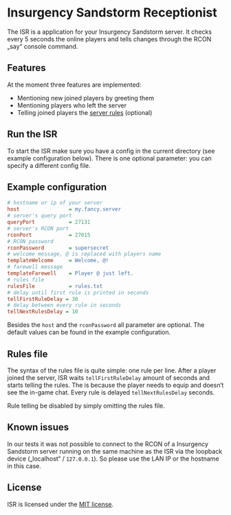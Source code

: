 # Insurgency Sandstorm Receptionist

The ISR is a application for your Insurgency Sandstorm server. It checks every 5 seconds the online players and tells changes through the RCON „say“ console command.

## Features

At the moment three features are implemented:

- Mentioning new joined players by greeting them
- Mentioning players who left the server
- Telling joined players the [server rules](#rules-file) (optional)


## Run the ISR

To start the ISR make sure you have a config in the current directory (see example configuration below). There is one optional parameter: you can specify a different config file.

## Example configuration

```ini
# hostname or ip of your server
host                = my.fancy.server
# server's query port
queryPort           = 27131
# server's RCON port
rconPort            = 27015
# RCON password
rconPassword        = supersecret
# welcome message, @ is replaced with players name
templateWelcome     = Welcome, @!
# farewell message
templateFarewell    = Player @ just left.
# rules file
rulesFile           = rules.txt
# delay until first rule is printed in seconds
tellFirstRuleDelay = 30
# delay between every rule in seconds
tellNextRulesDelay = 10
```
Besides the `host` and the `rconPassword` all parameter are optional. The default values can be found in the example configuration.

## Rules file

The syntax of the rules file is quite simple: one rule per line. After a player joined the server, ISR waits `tellFirstRuleDelay` amount of seconds and starts telling the rules. The is because the player needs to equip and doesn‘t see the in-game chat. Every rule is delayed `tellNextRulesDelay` seconds.

Rule telling be disabled by simply omitting the rules file.

## Known issues

In our tests it was not possible to connect to the RCON of a Insurgency Sandstorm server running on the same machine as the ISR via the loopback device („localhost“ / `127.0.0.1`). So please use the LAN IP or the hostname in this case.

## License

ISR is licensed under the [MIT license](LICENSE).
